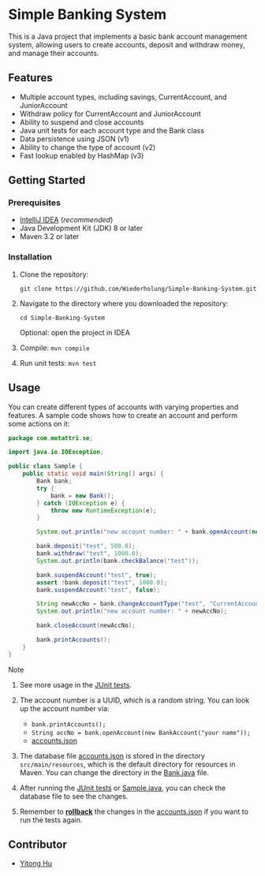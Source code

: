# Simple Banking System

This is a Java project that implements a basic bank account management system, allowing users to create accounts,
deposit and withdraw money, and manage their accounts.

## Features

- Multiple account types, including savings, CurrentAccount, and JuniorAccount
- Withdraw policy for CurrentAccount and JuniorAccount
- Ability to suspend and close accounts
- Java unit tests for each account type and the Bank class
- Data persistence using JSON (v1)
- Ability to change the type of account (v2)
- Fast lookup enabled by HashMap (v3)

## Getting Started

### Prerequisites

- [IntelliJ IDEA](https://www.jetbrains.com/idea/) (_recommended_)
- Java Development Kit (JDK) 8 or later
- Maven 3.2 or later

### Installation

1. Clone the repository:

   ```shell
   git clone https://github.com/Wiederholung/Simple-Banking-System.git
   ```

2. Navigate to the directory where you downloaded the repository:

   ```shell
   cd Simple-Banking-System
   ```

   Optional: open the project in IDEA

3. Compile: `mvn compile`
4. Run unit tests: `mvn test`

## Usage

You can create different types of accounts with varying properties and features. A sample code shows how to create an
account and perform some actions on it:

```java
package com.metattri.se;

import java.io.IOException;

public class Sample {
    public static void main(String[] args) {
        Bank bank;
        try {
            bank = new Bank();
        } catch (IOException e) {
            throw new RuntimeException(e);
        }

        System.out.println("new account number: " + bank.openAccount(new CurrentAccount("your name")));

        bank.deposit("test", 500.0);
        bank.withdraw("test", 1000.0);
        System.out.println(bank.checkBalance("test"));

        bank.suspendAccount("test", true);
        assert !bank.deposit("test", 1000.0);
        bank.suspendAccount("test", false);

        String newAccNo = bank.changeAccountType("test", "CurrentAccount");
        System.out.println("new account number: " + newAccNo);

        bank.closeAccount(newAccNo);

        bank.printAccounts();
    }
}
```

Note

1. See more usage in the [JUnit tests](src/test/java/com/metattri/se).

2. The account number is a UUID, which is a random string. You can look up the account number via:
    - `bank.printAccounts();`
    - `String accNo = bank.openAccount(new BankAccount("your name"));`
    - [accounts.json](src/main/resources/accounts.json)

3. The database file [accounts.json](src/main/resources/accounts.json) is stored in the directory `src/main/resources`,
   which is the default directory for resources in Maven. You can change the directory in
   the [Bank.java](src/main/java/com/metattri/se/Bank.java) file.

4. After running the [JUnit tests](src/test/java/com/metattri/se)
   or [Sample.java](src/main/java/com/metattri/se/Sample.java), you can check the database file to see the changes.

5. Remember to **[rollback](https://git-scm.com/docs/git-revert)** the changes in
   the [accounts.json](src/main/resources/accounts.json) if you want to run the
   tests again.

## Contributor

- [Yitong Hu](https://yitong-hu.metattri.com/)
